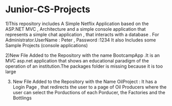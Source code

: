 # Junior-CS-Projects
1)This repository includes A Simple Netflix Application based on the ASP.NET MVC , Architecture and a simple console application that represents a simple chat application , that interacts with a database . For Administrator.UserName : Peter , Password :1234
It also Includes some Sample Projects (console applications) 

2)New File Added to the Repository with the name BootcampApp .It is an MVC asp.net application that shows an educational paradigm of the operation of an institution.The packages folder is missing because it is too large

3) New File Added to the Repository with the Name OilProject : It has a Login Page , that redirects the user to a page of Oil Producers where the user can select the Porductions of each Porducer, the Factories and the Bottlings  
